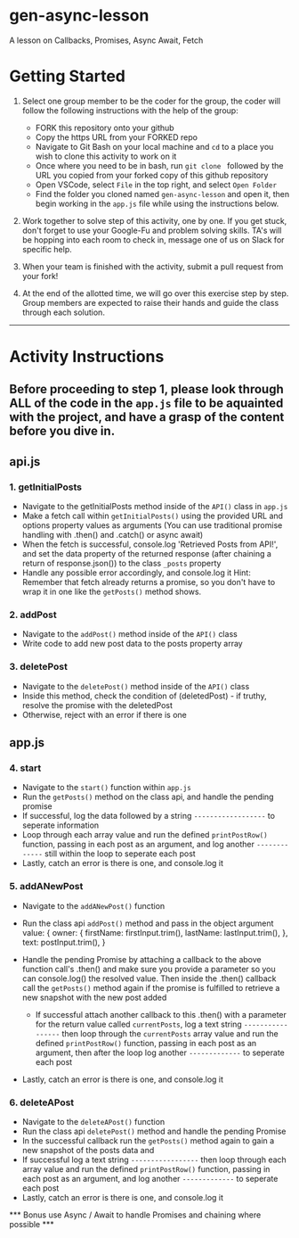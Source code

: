# gen-async-lesson
A lesson on Callbacks, Promises, Async Await, Fetch

# Getting Started

1. Select one group member to be the coder for the group, the coder will follow the following instructions with the help of the group:
    * FORK this repository onto your github
    * Copy the https URL from your FORKED repo
    * Navigate to Git Bash on your local machine and `cd` to a place you wish to clone this activity to work on it
    * Once where you need to be in bash, run `git clone ` followed by the URL you copied from your forked copy of this github repository
    * Open VSCode, select `File` in the top right, and select `Open Folder` 
    * Find the folder you cloned named `gen-async-lesson` and open it, then begin working in the `app.js` file while using the instructions below.

2. Work together to solve step of this activity, one by one. If you get stuck, don't forget to use your Google-Fu and problem solving skills. TA's will be hopping into each room to check in, message one of us on Slack for specific help.

3. When your team is finished with the activity, submit a pull request from your fork!

4. At the end of the allotted time, we will go over this exercise step by step. Group members are expected to raise their hands and guide the class through each solution.

----------------------------------------------------------------------

# Activity Instructions

## Before proceeding to step 1, please look through ALL of the code in the `app.js` file to be aquainted with the project, and have a grasp of the content before you dive in.

## api.js
### 1. getInitialPosts 
  - Navigate to the getInitialPosts method inside of the `API()` class in `app.js`
  - Make a fetch call within `getInitialPosts()` using the provided URL and options property values as arguments (You can use traditional promise handling with .then() and .catch() or async await)
  - When the fetch is successful, console.log 'Retrieved Posts from API!', and set the data property of the returned response (after chaining a return of response.json()) to the class `_posts` property
  - Handle any possible error accordingly, and console.log it
  Hint: Remember that fetch already returns a promise, so you don't have to wrap it in one like the `getPosts()` method shows.

### 2. addPost
  - Navigate to the `addPost()` method inside of the `API()` class
  - Write code to add new post data to the posts property array
  

### 3. deletePost
  - Navigate to the `deletePost()` method inside of the `API()` class
  - Inside this method, check the condition of (deletedPost) - if truthy, resolve the promise with the deletedPost
  - Otherwise, reject with an error if there is one

## app.js
### 4. start
  - Navigate to the `start()` function within `app.js`
  - Run the `getPosts()` method on the class api, and handle the pending promise
  - If successful, log the data followed by a string `------------------` to seperate information
  - Loop through each array value and run the defined `printPostRow()` function, passing in each post as an argument, and log another `-------------` still within the loop to seperate each post
  - Lastly, catch an error is there is one, and console.log it

### 5. addANewPost
  - Navigate to the `addANewPost()` function
  - Run the class api `addPost()` method and pass in the object argument value:
    {
      owner: {
        firstName: firstInput.trim(),
        lastName: lastInput.trim(),
      },
      text: postInput.trim(),
    }
    
  - Handle the pending Promise by attaching a callback to the above function
    call's .then() and make sure you provide a parameter so you can console.log()
    the resolved value.  Then inside the .then() callback call the `getPosts()` method again if the promise is fulfilled to retrieve a new snapshot with the new post added
    - If successful attach another callback to this .then() with a parameter for the return value called `currentPosts`, log a text string `-----------------` then loop through the `currentPosts` array value and run the defined `printPostRow()` function, passing in each post as an argument, then after the loop log another `-------------` to seperate each post
  - Lastly, catch an error is there is one, and console.log it

### 6. deleteAPost
  - Navigate to the `deleteAPost()` function
  - Run the class api `deletePost()` method and handle the pending Promise
  - In the successful callback run the `getPosts()` method again to gain a new snapshot of the posts data and
  - If successful log a text string `-----------------` then loop through each array value and run the defined `printPostRow()` function, passing in each post as an argument, and log another `-------------` to seperate each post
  - Lastly, catch an error is there is one, and console.log it


*** Bonus use Async / Await to handle Promises and chaining where possible ***
